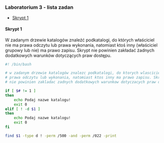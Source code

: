 ### Laboratorium 3 - lista zadan

  - [Skrypt 1](#skrypt-1)
  
  #### Skrypt 1
W zadanym drzewie katalogów znaleźć podkatalogi, do których właściciel nie ma prawa odczytu 
lub prawa wykonania, natomiast ktoś inny (właściciel grupowy lub nie) ma prawo zapisu. 
Skrypt nie powinien zakładać żadnych dodatkowych warunków dotyczących praw dostępu.

```bash
#! /bin/bash

# w zadanym drzewie katalogów znalezc podkatalogi, do ktorych wlasciciel nie ma 
# prawa odczytu lub wykonania, natomiast ktos inny ma prawo zapisu. Skrypt
# nie powinien zakladac zadnych dodatkowych warunkow dotyczacych praw dostepu

if [ $# != 1 ]
then
    echo Podaj nazwe katalogu!
    exit 0
elif [ ! -d $1 ]
then
    echo Podaj nazwe katalogu!
    exit 0
fi

find $1 -type d ! -perm /500 -and -perm /022 -print
```
